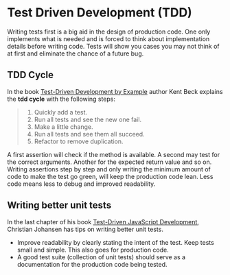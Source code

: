 # Test Driven Development (TDD)
Writing tests first is a big aid in the design of production code. One only implements what is needed and is forced to think about implementation details before writing code. Tests will show you cases you may not think of at first and eliminate the chance of a future bug.

## TDD Cycle
In the book [Test-Driven Development by Example](http://www.amazon.com/dp/0321146530/) author Kent Beck explains the **tdd cycle** with the following steps:

>1. Quickly add a test.
>2. Run all tests and see the new one fail.
>3. Make a little change.
>4. Run all tests and see them all succeed.
>5. Refactor to remove duplication.

A first assertion will check if the method is available. A second may test for the correct arguments. Another for the expected return value and so on. Writing assertions step by step and only writing the minimum amount of code to make the test go green, will keep the production code lean. Less code means less to debug and improved readability.

## Writing better unit tests
In the last chapter of his book [Test-Driven JavaScript Development](http://www.tddjs.com), Christian Johansen has tips on writing better unit tests.

- Improve readability by clearly stating the intent of the test. Keep tests small and simple. This also goes for production code.
- A good test suite (collection of unit tests) should serve as a documentation for the production code being tested.
